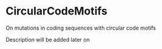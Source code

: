 # CircularCodeMotifs
On mutations in coding sequences with circular code motifs

Description will be added later on

